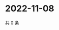 # 2022-11-08

共 0 条

<!-- BEGIN WEIBO -->
<!-- 最后更新时间 Tue Nov 08 2022 21:41:11 GMT+0800 (China Standard Time) -->

<!-- END WEIBO -->
